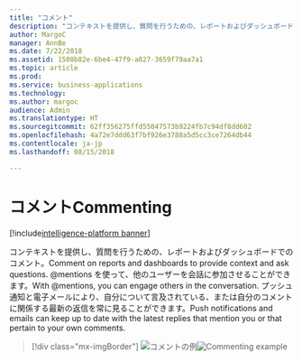 ```yaml
---
title: "コメント"
description: "コンテキストを提供し、質問を行うための、レポートおよびダッシュボードでのコメント。"
author: MargoC
manager: AnnBe
ms.date: 7/22/2018
ms.assetid: 1508b82e-6be4-47f9-a827-3659f79aa7a1
ms.topic: article
ms.prod: 
ms.service: business-applications
ms.technology: 
ms.author: margoc
audience: Admin
ms.translationtype: HT
ms.sourcegitcommit: 62ff356275ffd55047573b9224fb7c94df8dd602
ms.openlocfilehash: 4a72e7ddd63f7bf926e3788a5d5cc3ce7264db44
ms.contentlocale: ja-jp
ms.lasthandoff: 08/15/2018

---
```

# <a name="commenting"></a><span data-ttu-id="da7d1-103">コメント</span><span class="sxs-lookup"><span data-stu-id="da7d1-103">Commenting</span></span>

[!include[intelligence-platform banner](../../includes/intelligence-platform.md)]



<span data-ttu-id="da7d1-104">コンテキストを提供し、質問を行うための、レポートおよびダッシュボードでのコメント。</span><span class="sxs-lookup"><span data-stu-id="da7d1-104">Comment on reports and dashboards to provide context and ask questions.</span></span> <span data-ttu-id="da7d1-105">@mentions を使って、他のユーザーを会話に参加させることができます。</span><span class="sxs-lookup"><span data-stu-id="da7d1-105">With @mentions, you can engage others in the conversation.</span></span> <span data-ttu-id="da7d1-106">プッシュ通知と電子メールにより、自分について言及されている、または自分のコメントに関係する最新の返信を常に見ることができます。</span><span class="sxs-lookup"><span data-stu-id="da7d1-106">Push notifications and emails can keep up to date with the latest replies that mention you or that pertain to your own comments.</span></span>

> [!div class="mx-imgBorder"]
> <span data-ttu-id="da7d1-107">![](media/commenting.png "コメントの例")</span><span class="sxs-lookup"><span data-stu-id="da7d1-107">![](media/commenting.png "Commenting example")</span></span>

